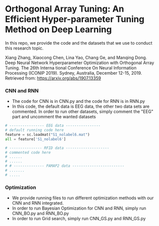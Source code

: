 # Orthogonal Array Tuning: An Efficient Hyper-parameter Tuning Method on Deep Learning

In this repo, we provide the code and the datasets that we use to conduct this research topic. 

Xiang Zhang, Xiaocong Chen, Lina Yao, Chang Ge, and Manqing Dong. Deep Neural Network Hyperparameter Optimization with Orthogonal Array Tuning. The 26th Interna tional Conference On Neural Information Processing (ICONIP 2019). Sydney, Australia, December 12-15, 2019. Retrieved from: https://arxiv.org/abs/1907.13359


### CNN and RNN

- The code for CNN is in CNN.py and the code for RNN is in RNN.py
- In this code, the default data is EEG data, the other two data sets are commented. In order to run other datasets, simply comment the "EEG" part and uncomment the wanted datasets
```python
# ---------------- EEG data ----------------
# default running code here
feature = sc.loadmat("S1_nolabel6.mat")
all = feature['S1_nolabel6']

# --------------- RFID data --------------------
# commented code here
# ......
# ......
# # -------------- PAMAP2 data ------------------------
# .......
# .....
```

### Optimization

- We provide running files to run different optimization methods with our CNN and RNN integrated.
- In order to run Bayesian Optimization for CNN and RNN, simply run CNN_BO.py and RNN_BO.py
- In order to run Grid search, simply run CNN_GS.py and RNN_GS.py
